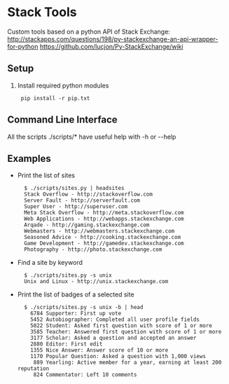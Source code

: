 Stack Tools
===========
Custom tools based on a python API of Stack Exchange:
http://stackapps.com/questions/198/py-stackexchange-an-api-wrapper-for-python
https://github.com/lucjon/Py-StackExchange/wiki


Setup
-----
1. Install required python modules

        pip install -r pip.txt


Command Line Interface
----------------------
All the scripts ./scripts/\* have useful help with -h or --help


Examples
--------
- Print the list of sites

        $ ./scripts/sites.py | headsites
        Stack Overflow - http://stackoverflow.com
        Server Fault - http://serverfault.com
        Super User - http://superuser.com
        Meta Stack Overflow - http://meta.stackoverflow.com
        Web Applications - http://webapps.stackexchange.com
        Arqade - http://gaming.stackexchange.com
        Webmasters - http://webmasters.stackexchange.com
        Seasoned Advice - http://cooking.stackexchange.com
        Game Development - http://gamedev.stackexchange.com
        Photography - http://photo.stackexchange.com

- Find a site by keyword

        $ ./scripts/sites.py -s unix
        Unix and Linux - http://unix.stackexchange.com

- Print the list of badges of a selected site

        $ ./scripts/sites.py -s unix -b | head
          6784 Supporter: First up vote
          5452 Autobiographer: Completed all user profile fields
          5022 Student: Asked first question with score of 1 or more
          3585 Teacher: Answered first question with score of 1 or more
          3177 Scholar: Asked a question and accepted an answer
          2880 Editor: First edit
          1355 Nice Answer: Answer score of 10 or more
          1170 Popular Question: Asked a question with 1,000 views
           889 Yearling: Active member for a year, earning at least 200 reputation
           824 Commentator: Left 10 comments

